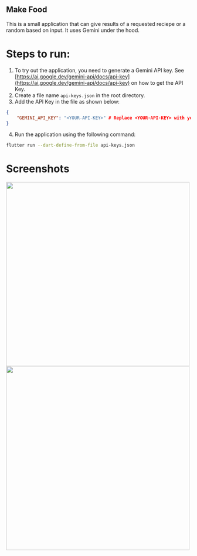 ## Make Food

This is a small application that can give results of a requested reciepe or a random based on input. It uses Gemini under the hood.

# Steps to run:

1. To try out the application, you need to generate a Gemini API key. See [https://ai.google.dev/gemini-api/docs/api-key](https://ai.google.dev/gemini-api/docs/api-key) on how to get the API Key.
2. Create a file name `api-keys.json` in the root directory.
3. Add the API Key in the file as shown below:
```json
{
    "GEMINI_API_KEY": "<YOUR-API-KEY>" # Replace <YOUR-API-KEY> with your API Key
}
```
4. Run the application using the following command:
```sh
flutter run --dart-define-from-file api-keys.json
```

# Screenshots

<img src="https://github.com/immadisairaj/make_food/assets/40348358/827de6d9-a70c-4f54-88bb-c855d4477b25" height="500">

<img src="https://github.com/immadisairaj/make_food/assets/40348358/2bce6120-fc31-45c0-9c56-0b16a99588a4" height="500">
